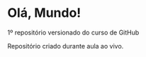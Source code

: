 # Olá, Mundo!
 1º repositório versionado do curso de GitHub

 Repositório criado durante aula ao vivo.
